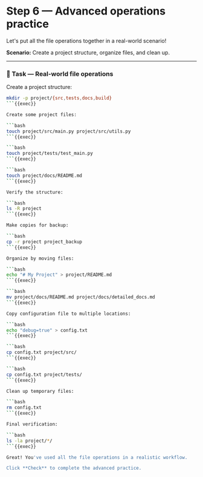# Step 6 — Advanced operations practice

Let's put all the file operations together in a real-world scenario!

**Scenario:** Create a project structure, organize files, and clean up.

---

### 🎯 Task — Real-world file operations

Create a project structure:

```bash
mkdir -p project/{src,tests,docs,build}
```{{exec}}

Create some project files:

```bash
touch project/src/main.py project/src/utils.py
```{{exec}}

```bash
touch project/tests/test_main.py
```{{exec}}

```bash
touch project/docs/README.md
```{{exec}}

Verify the structure:

```bash
ls -R project
```{{exec}}

Make copies for backup:

```bash
cp -r project project_backup
```{{exec}}

Organize by moving files:

```bash
echo "# My Project" > project/README.md
```{{exec}}

```bash
mv project/docs/README.md project/docs/detailed_docs.md
```{{exec}}

Copy configuration file to multiple locations:

```bash
echo "debug=true" > config.txt
```{{exec}}

```bash
cp config.txt project/src/
```{{exec}}

```bash
cp config.txt project/tests/
```{{exec}}

Clean up temporary files:

```bash
rm config.txt
```{{exec}}

Final verification:

```bash
ls -la project/*/
```{{exec}}

Great! You've used all the file operations in a realistic workflow.

Click **Check** to complete the advanced practice.
